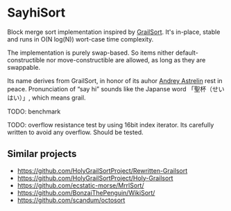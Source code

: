 # SayhiSort

Block merge sort implementation inspired by [GrailSort](https://github.com/Mrrl/GrailSort). It's in-place, stable and runs in O(N log(N)) wort-case time complexity.

The implementation is purely swap-based. So items nither default-constructible nor move-constructible are allowed, as long as they are swappable.

Its name derives from GrailSort, in honor of its auhor [Andrey Astrelin](https://superliminal.com/andrey/biography.html) rest in peace. Pronunciation of “say hi” sounds like the Japanse word 「聖杯（せいはい）」, which means grail.

TODO: benchmark

TODO: overflow resistance test by using 16bit index iterator. Its carefully written to avoid any overflow. Should be tested.

## Similar projects

* https://github.com/HolyGrailSortProject/Rewritten-Grailsort
* https://github.com/HolyGrailSortProject/Holy-Grailsort
* https://github.com/ecstatic-morse/MrrlSort/
* https://github.com/BonzaiThePenguin/WikiSort/
* https://github.com/scandum/octosort
